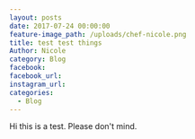 ```yaml
---
layout: posts
date: 2017-07-24 00:00:00
feature-image_path: /uploads/chef-nicole.png
title: test test things
Author: Nicole
category: Blog
facebook:
facebook_url:
instagram_url:
categories:
  - Blog
---
```


Hi this is a test. Please don't mind.&nbsp;